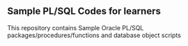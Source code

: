 ## Sample PL/SQL Codes for learners

This repository contains Sample Oracle PL/SQL packages/procedures/functions and database object scripts
